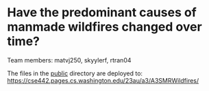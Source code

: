 # Have the predominant causes of manmade wildfires changed over time?

Team members:
matvj250, skyylerf, rtran04

The files in the [public](/public) directory are deployed to: https://cse442.pages.cs.washington.edu/23au/a3/A3SMRWildfires/
